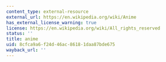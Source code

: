 ```yaml
---
content_type: external-resource
external_url: https://en.wikipedia.org/wiki/Anime
has_external_license_warning: true
license: https://en.wikipedia.org/wiki/All_rights_reserved
status: ''
title: anime
uid: 8cfca9a6-f24d-46ac-8618-1daa87bde675
wayback_url: ''
---
```

